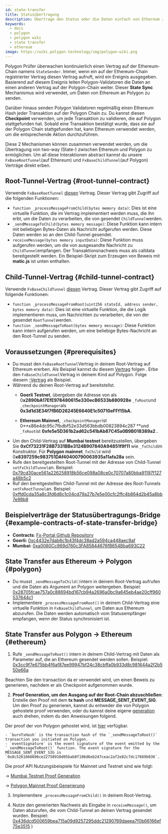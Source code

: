 ```yaml
---
id: state-transfer
title: Statusübertragung
description: Übertrage den Status oder die Daten einfach von Ethereum zu Polygon.
keywords:
  - docs
  - polygon
  - polygon wiki
  - state transfer
  - ethereum
image: https://wiki.polygon.technology/img/polygon-wiki.png
---
```


Polygon Prüfer überwachen kontinuierlich einen Vertrag auf der Ethereum-Chain namens `StateSender`. Immer, wenn ein auf der Ethereum-Chain registrierter Vertrag diesen Vertrag aufruft, wird ein Ereignis ausgegeben. Basierend auf diesem Ereignis leiten Polygon-Validatoren die Daten an einen anderen Vertrag auf der Polygon-Chain weiter. Dieser **State Sync** Mechanismus wird verwendet, um Daten von Ethereum an Polygon zu senden.

Darüber hinaus senden Polygon Validatoren regelmäßig einen Ethereum Hash jeder Transaktion auf der Polygon Chain zu. Du kannst diesen **Checkpoint** verwenden, um jede Transaktion zu validieren, die auf Polygon stattgefunden hat. Sobald eine Transaktion bestätigt wurde, dass sie auf der Polygon Chain stattgefunden hat, kann Ethereum verwendet werden, um die entsprechende Aktion durchzuführen.

Diese 2 Mechanismen können zusammen verwendet werden, um die Übertragung von two-way (State-) zwischen Ethereum und Polygon zu ermöglichen. Um all diese Interaktionen abstract kannst du unsere `FxBaseRootTunnel`(auf Ethereum) und `FxBaseChildTunnel`(auf Polygon) Verträge direkt erben.

## Root-Tunnel-Vertrag {#root-tunnel-contract}

Verwende `FxBaseRootTunnel` [diesen](https://github.com/jdkanani/fx-portal/blob/main/contracts/tunnel/FxBaseRootTunnel.sol) Vertrag. Dieser Vertrag gibt Zugriff auf die folgenden Funktionen:

- `function _processMessageFromChild(bytes memory data)`: Dies ist eine virtuelle Funktion, die im Vertrag implementiert werden muss, die ihn erbt, um die Daten zu verarbeiten, die von gesendet `ChildTunnel`werden.
- `_sendMessageToChild(bytes memory message)`: Diese Funktion kann intern mit beliebigen Bytes-Daten als Nachricht aufgerufen werden. Diese Daten werden so an den Child-Tunnel gesendet.
- `receiveMessage(bytes memory inputData)`: Diese Funktion muss aufgerufen werden, um die von ausgesandte Nachricht zu `ChildTunnel`empfangen. Der Transaktionsnachweis muss als calldata bereitgestellt werden. Ein Beispiel-Skript zum Erzeugen von Beweis mit **matic.js** ist unten enthalten.

## Child-Tunnel-Vertrag {#child-tunnel-contract}

Verwende `FxBaseChildTunnel` [diesen](https://github.com/jdkanani/fx-portal/blob/main/contracts/tunnel/FxBaseChildTunnel.sol) Vertrag. Dieser Vertrag gibt Zugriff auf folgende Funktionen:

- `function _processMessageFromRoot(uint256 stateId, address sender, bytes memory data)`: Dies ist eine virtuelle Funktion, die die Logik implementieren muss, um Nachrichten zu verarbeiten, die von der gesendet `RootTunnel`werden.
- `function _sendMessageToRoot(bytes memory message)`: Diese Funktion kann intern aufgerufen werden, um eine beliebige Bytes-Nachricht an den Root-Tunnel zu senden.

## Voraussetzungen {#prerequisites}

- Du musst den `FxBaseRootTunnel`Vertrag in deinem Root-Vertrag auf Ethereum ererben. Als Beispiel kannst du diesem [Vertrag](https://github.com/jdkanani/fx-portal/blob/main/contracts/examples/state-transfer/FxStateRootTunnel.sol) folgen . Erbe den `FxBaseChildTunnel`Vertrag in deinem Kind auf Polygon. Folge diesem [-Vertrag](https://github.com/jdkanani/fx-portal/blob/main/contracts/examples/state-transfer/FxStateChildTunnel.sol) als Beispiel.
- Während du deinen Root-Vertrag auf bereitstellst.
  - **Goerli Testnet**, übergeben die Adresse von als 0**x2890bA17EfE978480615e330ecB6533b880928e** `_fxRoot`und `_checkpointManager`als **0x3d1d3E34f7fB6D26245E6640E1c50710eFFf15bA.**

  - **Ethereum Mainnet**, `_checkpointManager`ist 0**x86e4dc95c7fbdbf52e33d563bbdb00823894c287 **und `_fxRoot`ist **0xfe5e5D361b2ad62c541bAb87C45a0B9B018389a2 .**
- Um den Child-Vertrag auf **Mumbai testnet** bereitzustellen, übergeben Sie **0xCf73231F28B7331BBe3124B907840A94851f9f11** wie `_fxChild`im Konstruktor. Für **Polygon mainnet**`_fxChild` wird 0**x8397259c983751DAf40400790063935a11afa28a** sein.
- Rufe den bereitgestellten Root-Tunnel mit der Adresse von Child-Tunnel `setFxChildTunnel`an. Beispiel: [0x79cd30ace561a226258918b56ce098a08ce0c70707a80bba91197f127a48b5c2](https://goerli.etherscan.io/tx/0x79cd30ace561a226258918b56ce098a08ce0c70707a80bba91197f127a48b5c2)
- Ruf den bereitgestellten Child-Tunnel mit der Adresse des Root-Tunnels `setFxRootTunnel`an. Beispiel: [0xffd0cda35a8c3fd6d8c1c04cd79a27b7e5e00cfc2ffc4b864d2b45a8bb7e98b8](https://mumbai.polygonscan.com/tx/0xffd0cda35a8c3fd6d8c1c04cd79a27b7e5e00cfc2ffc4b864d2b45a8bb7e98b8/internal-transactions)

## Beispielverträge der Statusübertragungs-Bridge {#example-contracts-of-state-transfer-bridge}

- **Contracts**: [Fx-Portal Github Repository](https://github.com/jdkanani/fx-portal/tree/main/contracts/tunnel)
- **Goerli:** [0xc4432e7dab6c1b43f4dc38ad2a594ca448aec9af](https://goerli.etherscan.io/address/0xc4432e7dab6c1b43f4dc38ad2a594ca448aec9af)
- **Mumbai:** [0xa0060Cc969d760c3FA85844676fB654Bba693C22](https://mumbai.polygonscan.com/address/0xa0060Cc969d760c3FA85844676fB654Bba693C22/transactions)

## State Transfer aus Ethereum → Polygon {#polygon}

- Du musst `_sendMessageToChild()`intern in deinem Root-Vertrag aufrufen und die Daten als Argument an Polygon weitergeben. Beispiel: [0x28705fcae757a0c88694bd167cb94a2696a0bc9a645eb4ae20cff960537644c1](https://goerli.etherscan.io/tx/0x28705fcae757a0c88694bd167cb94a2696a0bc9a645eb4ae20cff960537644c1)
- Implementiere `_processMessageFromRoot()` in deinem Child-Vertrag eine virtuelle Funktion in `FxBaseChildTunnel`, um Daten aus Ethereum abzurufen. Die Daten werden automatisch vom Statusempfänger empfangen, wenn der Status synchronisiert ist.

## State Transfer aus Polygon → Ethereum {#ethereum}

1. Rufe `_sendMessageToRoot()` intern in deinem Child-Vertrag mit Daten als Parameter auf, die an Ethereum gesendet werden sollen. Beispiel: [0x3cc9f7e675bb4f6af87ee99947bf24c38cbffa0b933d8c981644a2f2b550e66a](https://mumbai.polygonscan.com/tx/0x3cc9f7e675bb4f6af87ee99947bf24c38cbffa0b933d8c981644a2f2b550e66a/logs)

Beachten Sie den transaction da er verwendet wird, um einen Beweis zu generieren, nachdem er als Checkpoint aufgenommen wurde.

2. **Proof Generation, um den Ausgang auf der Root-Chain abzuschließen**: Erstelle den Proof mit dem **tx hash** und **MESSAGE_SENT_EVENT_SIG**. Um den Proof zu generieren, kannst du entweder die von Polygon gehostete proof verwenden, oder du kannst deine eigene [generation](https://github.com/maticnetwork/proof-generation-api) auch drehen, indem du den Anweisungen folgend.

Der proof der von Polygon gehostet wird, ist [hier](https://apis.matic.network/api/v1/matic/exit-payload/{burnTxHash}?eventSignature={eventSignature}) verfügbar.

    - `burnTxHash` is the transaction hash of the `_sendMessageToRoot()` transaction you initiated on Polygon.
    - `eventSignature` is the event signature of the event emitted by the `_sendMessageToRoot()` function. The event signature for the MESSAGE_SENT_EVENT_SIG is `0x8c5261668696ce22758910d05bab8f186d6eb247ceac2af2e82c7dc17669b036`.

Die proof API Nutzungsbeispiele für Mainnet und Testnet sind wie folgt:

→ [Mumbai Testnet Proof Generation](https://apis.matic.network/api/v1/mumbai/exit-payload/0x4756b76a9611cffee3d2eb645819e988c34615621ea256f818ab788d81e1f838?eventSignature=0x8c5261668696ce22758910d05bab8f186d6eb247ceac2af2e82c7dc17669b036)

→ [Polygon Mainnet Proof Generierung](https://apis.matic.network/api/v1/matic/exit-payload/0x70bb6dbee84bd4ef1cd1891c666733d0803d81ac762ff7fdc4726e4525c1e23b?eventSignature=0x8c5261668696ce22758910d05bab8f186d6eb247ceac2af2e82c7dc17669b036)

3. Implementiere `_processMessageFromChild()` in deinem Root-Vertrag.

4. Nutze den generierten Nachweis als Eingabe in `receiveMessage()`, um Daten abzurufen, die vom Child-Tunnel an deinen Vertrag gesendet wurden. Beispiel: [0x436dcd500659bea715a09d9257295ddc21290769daeea7f0b66166ef75e3515](https://goerli.etherscan.io/tx/0x436dcd500659bea715a09d9257295ddc21290769daeea7f0b666166ef75e3515) )
